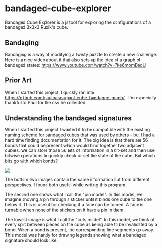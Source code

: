 # bandaged-cube-explorer
Bandaged Cube Explorer is a js tool for exploring the configurations of a
bandaged 3x3x3 Rubik's cube.

## Bandaging

Bandaging is a way of modifying a twisty puzzle to create a new challenge. Here
is a nice video about it that also sets up the idea of a graph of bandaged
states: https://www.youtube.com/watch?v=7ke6momBndU

## Prior Art

When I started this project, I quickly ran into
https://github.com/paulnasca/paul_cube_bandaged_graph/ . I'm especially thankful
to Paul for the csv he collected.

## Understanding the bandaged signatures

When I started this project I wanted it to be compatible with the existing
naming scheme for bandaged cubes that was used by others - but I had a hard time
finding documentation for it. The big idea is that there are
56 bonds that could be present which would bind together two adjacent cubies. We
can store those 56 bits of information in a bit-set and then use bitwise
operations to quickly check or set the state of the cube. But which bits go with
which bonds?

<img src="./bitset_buide.svg">

The bottom two images contain the same information but from different
perspectives. I found both useful while writing this program. 

The second one shows what I call the "pin model". In this model, we imagine
shoving a pin through a sticker until it binds one cube to the one below it.
This is useful for checking if a face can be turned. A face is turnable when
none of the stickers on it have a pin in them.

The lowest image is what I call the "cuts model". In this model, we think of
every split between pieces on the cube as being able to be invalidated by a bond. When a
bond is present, the corresponding line segments go away. This model was handy
for drawing legends showing what a bandaged signature should look like.

